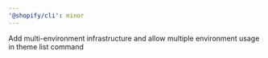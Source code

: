 ```yaml
---
'@shopify/cli': minor
---
```


Add multi-environment infrastructure and allow multiple environment usage in theme list command
